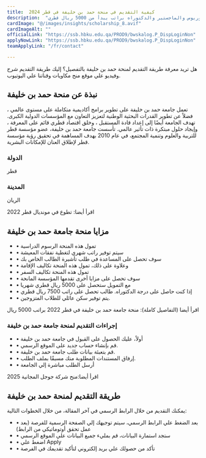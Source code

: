 ```yaml
---
title:  كيفية التقديم في منحة حمد بن خليفة في قطر 2024 
description:  "طريقة التقديم خطوة بخطوة في منحة جامعة حمد بن خليفة في قطر 2023 المتاحة لجميع الطلاب للبكالوريوس والماجستير والدكتوراه براتب يبدأ من 5000 ريال قطري" 
cardImage: "@/images/insights/scholarship_8.avif" 
cardImageAlt: "" 
officialLink: "https://ssb.hbku.edu.qa/PROD9/bwskalog.P_DispLoginNon" 
applyNowLink: "https://ssb.hbku.edu.qa/PROD9/bwskalog.P_DispLoginNon" 
teamApplyLink: "/fr/contact"

---
```


هل تريد معرفة طريقة التقديم لمنحة حمد بن خليفة بالتفصيل؟ إليك طريقة التقديم شرح وفيديو علي موقع منح مكاويات وقناتنا علي اليوتيوب.

## نبذة عن منحة حمد بن خليفة

تعمل جامعة حمد بن خليفة على تطوير برامج أكاديمية متكاملة على مستوى عالمي ، فضلاً عن تطوير القدرات البحثية الوطنية لتعزيز التعاون مع المؤسسات الدولية الكبرى. تهدف الجامعة أيضًا إلى إعداد قادة المستقبل ، وخلق اقتصاد قطري قائم على المعرفة ، وإيجاد حلول مبتكرة ذات تأثير عالمي. تأسست جامعة حمد بن خليفة، عضو مؤسسة قطر للتربية والعلوم وتنمية المجتمع، في عام 2010 بهدف المساهمة في تحقيق رؤية مؤسسة قطر لإطلاق العنان للإمكانات البشرية.

### الدولة

قطر

### المدينة

الريان

اقرأ أيضا: تطوع في مونديال قطر 2022

## مزايا منحة جامعة حمد بن خليفة

- • تمول هذه المنحة الرسوم الدراسية
- • سيتم توفير راتب شهري لتغطية نفقات المعيشة
- • سوف تحصل على المساعدة في طلب تأشيرة الطالب الخاص بك
- • وعلاوة على ذلك، تمول هذه المنحة تكاليف الإقامة
- • تمول هذه المنحة تكاليف السفر
- • سوف تحصل على مزايا أخرى تقدمها المؤسسة المانحة
- • مع التمويل ستحصل على 5000 ريال قطري شهريا
- • إذا كنت حاصل على درجة الدكتوراه. طالب تحصل على راتب 7500 ريال قطري
- • يتم توفير سكن عائلي للطلاب المتزوجين.

اقرأ أيضا (التفاصيل كاملة): منحة جامعة حمد بن خليفة في قطر 2022 براتب 5000 ريال

### إجراءات التقديم لمنحة جامعة حمد بن خليفة

- • أولاً، عليك الحصول على القبول في جامعة حمد بن خليفة
- • قم بإنشاء حساب جديد على الموقع الرسمي.
- • قم بتعبئة بيانات طلب جامعة حمد بن خليفة.
- • إرفاق المستندات المطلوبة منك مسبقًا بملف الطلب.
- • أرسل الطلب مباشرة إلي الجامعة

اقرأ أيضا:منح شركة جوجل المجانية 2025

## طريقة التقديم لمنحة حمد بن خليفة

يمكنك التقديم من خلال الرابط الرسمي في آخر المقالة، من خلال الخطوات التالية:

- • بعد الضغط علي الرابط الرسمي، سيتم توجيهك إلي الصفحة الرسمية للفرصة (بعد عمل تحقق أوتوماتيكي من الرابط)
- • ستجد استمارة البيانات، قم بمليء جميع البيانات علي الموقع الرسمي
- • اضغط علي Apply
- • تأكد من حصولك علي بريد إلكتروني لتأكيد تقديمك في الفرصة

